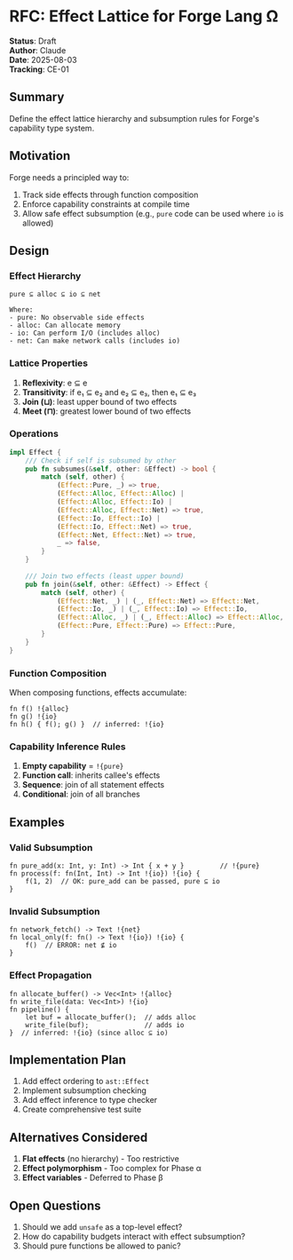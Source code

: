 # RFC: Effect Lattice for Forge Lang Ω

**Status**: Draft  
**Author**: Claude  
**Date**: 2025-08-03  
**Tracking**: CE-01

## Summary

Define the effect lattice hierarchy and subsumption rules for Forge's capability type system.

## Motivation

Forge needs a principled way to:
1. Track side effects through function composition
2. Enforce capability constraints at compile time
3. Allow safe effect subsumption (e.g., `pure` code can be used where `io` is allowed)

## Design

### Effect Hierarchy

```
pure ⊆ alloc ⊆ io ⊆ net

Where:
- pure: No observable side effects
- alloc: Can allocate memory
- io: Can perform I/O (includes alloc)
- net: Can make network calls (includes io)
```

### Lattice Properties

1. **Reflexivity**: e ⊆ e
2. **Transitivity**: if e₁ ⊆ e₂ and e₂ ⊆ e₃, then e₁ ⊆ e₃
3. **Join (⊔)**: least upper bound of two effects
4. **Meet (⊓)**: greatest lower bound of two effects

### Operations

```rust
impl Effect {
    /// Check if self is subsumed by other
    pub fn subsumes(&self, other: &Effect) -> bool {
        match (self, other) {
            (Effect::Pure, _) => true,
            (Effect::Alloc, Effect::Alloc) |
            (Effect::Alloc, Effect::Io) |
            (Effect::Alloc, Effect::Net) => true,
            (Effect::Io, Effect::Io) |
            (Effect::Io, Effect::Net) => true,
            (Effect::Net, Effect::Net) => true,
            _ => false,
        }
    }
    
    /// Join two effects (least upper bound)
    pub fn join(&self, other: &Effect) -> Effect {
        match (self, other) {
            (Effect::Net, _) | (_, Effect::Net) => Effect::Net,
            (Effect::Io, _) | (_, Effect::Io) => Effect::Io,
            (Effect::Alloc, _) | (_, Effect::Alloc) => Effect::Alloc,
            (Effect::Pure, Effect::Pure) => Effect::Pure,
        }
    }
}
```

### Function Composition

When composing functions, effects accumulate:

```forge
fn f() !{alloc}
fn g() !{io}
fn h() { f(); g() }  // inferred: !{io}
```

### Capability Inference Rules

1. **Empty capability** = `!{pure}`
2. **Function call**: inherits callee's effects
3. **Sequence**: join of all statement effects
4. **Conditional**: join of all branches

## Examples

### Valid Subsumption

```forge
fn pure_add(x: Int, y: Int) -> Int { x + y }         // !{pure}
fn process(f: fn(Int, Int) -> Int !{io}) !{io} {
    f(1, 2)  // OK: pure_add can be passed, pure ⊆ io
}
```

### Invalid Subsumption

```forge
fn network_fetch() -> Text !{net}
fn local_only(f: fn() -> Text !{io}) !{io} {
    f()  // ERROR: net ⊈ io
}
```

### Effect Propagation

```forge
fn allocate_buffer() -> Vec<Int> !{alloc}
fn write_file(data: Vec<Int>) !{io}
fn pipeline() {
    let buf = allocate_buffer();  // adds alloc
    write_file(buf);              // adds io
}  // inferred: !{io} (since alloc ⊆ io)
```

## Implementation Plan

1. Add effect ordering to `ast::Effect`
2. Implement subsumption checking
3. Add effect inference to type checker
4. Create comprehensive test suite

## Alternatives Considered

1. **Flat effects** (no hierarchy) - Too restrictive
2. **Effect polymorphism** - Too complex for Phase α
3. **Effect variables** - Deferred to Phase β

## Open Questions

1. Should we add `unsafe` as a top-level effect?
2. How do capability budgets interact with effect subsumption?
3. Should pure functions be allowed to panic?